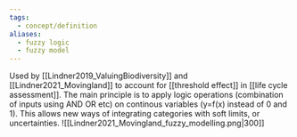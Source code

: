 ```yaml
---
tags:
  - concept/definition
aliases:
  - fuzzy logic
  - fuzzy model
---
```

Used by [[Lindner2019_ValuingBiodiversity]] and [[Lindner2021_Movingland]] to account for [[threshold effect]] in [[life cycle assessment]].
The main principle is to apply logic operations (combination of inputs using AND OR etc) on continous variables (y=f(x) instead of 0 and 1). This allows new ways of integrating categories with soft limits, or uncertainties.
![[Lindner2021_Movingland_fuzzy_modelling.png|300]]
